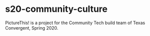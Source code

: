 # s20-community-culture

PictureThis! is a project for the Community Tech build team of Texas Convergent, Spring 2020.
